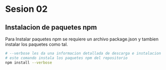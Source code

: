 # Sesion 02

## Instalacion de paquetes npm

Para Instalar paquetes npm se requiere un archivo package.json y tambien instalar los paquetes como tal.

```sh
# --verbose les da una informacion detallada de descarga e instalacion de los paquetes
# este comando instala los paquetes npm del repositorio
npm install --verbose
```
